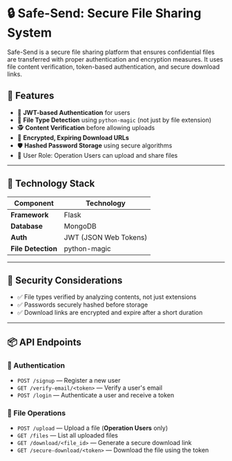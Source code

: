 # 🔒 Safe-Send: Secure File Sharing System

Safe-Send is a secure file sharing platform that ensures confidential files are transferred with proper authentication and encryption measures. It uses file content verification, token-based authentication, and secure download links.

## 🚀 Features

- 🔐 **JWT-based Authentication** for users
- 🧠 **File Type Detection** using `python-magic` (not just by file extension)
- 🕵️ **Content Verification** before allowing uploads
- 🧩 **Encrypted, Expiring Download URLs**
- 🛡️ **Hashed Password Storage** using secure algorithms
- 👥 User Role: Operation Users can upload and share files

---

## 🧰 Technology Stack

| Component        | Technology           |
|------------------|----------------------|
| **Framework**    | Flask                |
| **Database**     | MongoDB              |
| **Auth**         | JWT (JSON Web Tokens)|
| **File Detection**| python-magic        |

---

## 🔐 Security Considerations

- ✅ File types verified by analyzing contents, not just extensions
- ✅ Passwords securely hashed before storage
- ✅ Download links are encrypted and expire after a short duration

---

## 📦 API Endpoints

### 🔑 Authentication

- `POST /signup` — Register a new user  
- `GET /verify-email/<token>` — Verify a user's email  
- `POST /login` — Authenticate a user and receive a token  

### 📁 File Operations

- `POST /upload` — Upload a file (**Operation Users** only)  
- `GET /files` — List all uploaded files  
- `GET /download/<file_id>` — Generate a secure download link  
- `GET /secure-download/<token>` — Download the file using the token  
